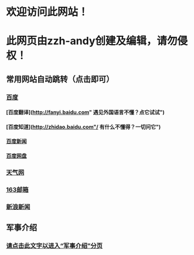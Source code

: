 # 欢迎访问此网站！
# 此网页由zzh-andy创建及编辑，请勿侵权！  
## 常用网站自动跳转（点击即可）  
### [百度](http://baidu.com/ "最大的搜索网站")  
#### [百度翻译](http://fanyi.baidu.com" 遇见外国语言不懂？点它试试")  
#### [百度知道](http://zhidao.baidu.com"/ 有什么不懂得？一切问它")  
#### [百度新闻](http://news.baidu.com/ "想看看新闻？点它即可")  
#### [百度网盘](https://pan.baidu.com/ "要存放文件？点它试试")  
### [天气网](http://www.tianqi.com/ "查询天气就点它")  
### [163邮箱](https://mail.163.com/ "去自己的邮箱？就是它")  
### [新浪新闻](https://news.sina.com.cn/ "新闻没看够？再点点它")  

## 军事介绍
### [请点击此文字以进入“军事介绍”分页](https://zzh-andy.github.io/second/jsjssl.md/ "悬停显示") 
 

